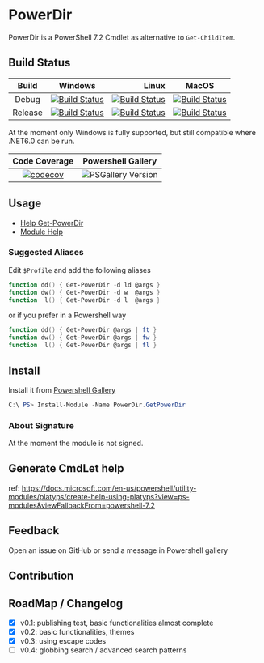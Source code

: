 ﻿# PowerDir

PowerDir is a PowerShell 7.2 Cmdlet as alternative to `Get-ChildItem`.

## Build Status

|  Build  |      Windows    | Linux | MacOS |
|:-------:|:---------------:|------:|:-----:|
| Debug   | [![Build Status](https://dev.azure.com/BlueRedSky/PowerDir/_apis/build/status/PowerDir%20CI?branchName=main&jobName=Windows&configuration=Windows%20Release)](https://dev.azure.com/BlueRedSky/PowerDir/_build/latest?definitionId=2&branchName=main) | [![Build Status](https://dev.azure.com/BlueRedSky/PowerDir/_apis/build/status/PowerDir%20CI?branchName=main&jobName=Linux&configuration=Linux%20Debug)](https://dev.azure.com/BlueRedSky/PowerDir/_build/latest?definitionId=2&branchName=main)   | [![Build Status](https://dev.azure.com/BlueRedSky/PowerDir/_apis/build/status/PowerDir%20CI?branchName=main&jobName=MacOS&configuration=MacOS%20Debug)](https://dev.azure.com/BlueRedSky/PowerDir/_build/latest?definitionId=2&branchName=main)   |
| Release | [![Build Status](https://dev.azure.com/BlueRedSky/PowerDir/_apis/build/status/PowerDir%20CI?branchName=main&jobName=Windows&configuration=Windows%20Release)](https://dev.azure.com/BlueRedSky/PowerDir/_build/latest?definitionId=2&branchName=main) | [![Build Status](https://dev.azure.com/BlueRedSky/PowerDir/_apis/build/status/PowerDir%20CI?branchName=main&jobName=Linux&configuration=Linux%20Release)](https://dev.azure.com/BlueRedSky/PowerDir/_build/latest?definitionId=2&branchName=main) | [![Build Status](https://dev.azure.com/BlueRedSky/PowerDir/_apis/build/status/PowerDir%20CI?branchName=main&jobName=MacOS&configuration=MacOS%20Release)](https://dev.azure.com/BlueRedSky/PowerDir/_build/latest?definitionId=2&branchName=main) |

At the moment only Windows is fully supported, but still compatible where .NET6.0 can be run.

| Code Coverage | Powershell Gallery |
|:-----------------:|:-------------:|
| [![codecov](https://codecov.io/gh/BlueRedSkyLTD/PowerDir/branch/main/graph/badge.svg?token=IYQC61BVWR)](https://codecov.io/gh/BlueRedSkyLTD/PowerDir) |  ![PSGallery Version](https://img.shields.io/powershellgallery/v/PowerDir.GetPowerDir.png?style=plastic&logo=powershell&label=PowerShell%20Gallery) |
 

## Usage

- [Help Get-PowerDir](./PowerDir/doc/Get-PowerDir.md)
- [Module Help](./PowerDir/doc/PowerDir.GetPowerDir.md)

### Suggested Aliases

Edit `$Profile` and add the following aliases
```powershell
function dd() { Get-PowerDir -d ld @args }
function dw() { Get-PowerDir -d w  @args }
function  l() { Get-PowerDir -d l  @args }
```

or if you prefer in a Powershell way
```Powershell
function dd() { Get-PowerDir @args | ft }
function dw() { Get-PowerDir @args | fw }
function  l() { Get-PowerDir @args | fl }
```

## Install

Install it from [Powershell Gallery](https://www.powershellgallery.com/packages/PowerDir.GetPowerDir)
```powershell
C:\ PS> Install-Module -Name PowerDir.GetPowerDir
```

### About Signature

At the moment the module is not signed.


## Generate CmdLet help

ref: https://docs.microsoft.com/en-us/powershell/utility-modules/platyps/create-help-using-platyps?view=ps-modules&viewFallbackFrom=powershell-7.2

## Feedback

Open an issue on GitHub or send a message in Powershell gallery

## Contribution

## RoadMap / Changelog

- [x] v0.1: publishing test, basic functionalities almost complete
- [x] v0.2: basic functionalities, themes
- [x] v0.3: using escape codes
- [ ] v0.4: globbing search / advanced search patterns
